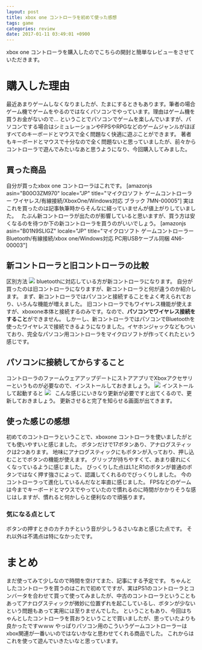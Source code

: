 ```yaml
---
layout: post
title: xbox one コントローラを初めて使った感想
tags: game
categories: review
date: 2017-01-11 03:49:01 +0900
---
```


xbox one コントローラを購入したのでこちらの開封と簡単なレビューをさせていただきます。

購入した理由
======

最近あまりゲームしなくなりましたが、たまにするときもあります。筆者の場合ゲーム機でゲームをやるのではなくパソコンでやっています。理由はゲーム機を買うお金がないので... ということでパソコンでゲームを楽しんでいますが、パソコンでする場合はシミュレーションやFPSやRPGなどのゲームジャンルがほぼすべてのキーボードとマウスで全く問題なく快適に遊ぶことができます。 著者もキーボードとマウスで十分なので全く問題ないと思っていましたが、前々からコントローラで遊んでみたいなあと思うようになり、今回購入してみました。

買った商品
-----

自分が買ったxbox one コントローラはこれです。 \[amazonjs asin="B00O3ZM970" locale="JP" title="マイクロソフト ゲームコントローラー ワイヤレス/有線接続/XboxOne/Windows対応 ブラック 7MN-00005"\] 実はこれを買ったのは記事執筆時からそんなに経っていませんが値上がりしていました。   たぶん新コントローラが出たのが影響していると思いますが、買う方は安くなるのを待つか下の新コントローラを買うのがいいでしょう。 \[amazonjs asin="B01N9SLIGZ" locale="JP" title="マイクロソフト ゲームコントローラー Bluetooth/有線接続/xbox one/Windows対応 PC用USBケーブル同梱 4N6-00003"\]

新コントローラと旧コントローラの比較
------------------

区別方法 ![](../../../../images/review/xbox_controller/bluetooth.png) bluetoothに対応している方が新コントローラになります。 自分が買ったのは旧コントローラになりますが、新コントローラと何が違うのか紹介します。 まず、新コントローラではパソコンと接続することをよく考えられており、いろんな機能が増えました。 旧コントローラでもワイヤレス機能が使えますが、xboxone本体と接続するのみです。なので、**パソコンでワイヤレス接続をすること**ができません。 しかーし、新コントローラではパソコンでBluetoothを使ったワイヤレスで接続できるようになりました。イヤホンジャックなどもついており、完全なパソコン用コントローラをマイクロソフトが作ってくれたという感じです。

パソコンに接続してからすること
---------------

コントローラのファームウェアアップデートにストアアプリでXboxアクセサリーというものが必要なので、インストールしておきましょう。 ![](../../../../images/review/xbox_controller/store.png) インストールして起動すると ![](../../../../images/review/xbox_controller/start.png)   こんな感じにいきなり更新が必要ですと出てくるので、更新しておきましょう。 更新させると完了を知らせる画面が出てきます。

使った感じの感想
--------

初めてのコントローラということで、xboxone コントローラを使いましたがとても使いやすいと感じました。 ボタンだけで17ボタンあり、アナログスティックは2つあります。 地味にアナログスティックにもボタンが入っており、押し込むことでボタンの機能が使えます。 グリップが持ちやすくて、あまり疲れにくくなっているように感じました。 びっくりした点はL1とR1のボタンが普通のボタンではなく押す強さによって、認識してくれるのでびっくりしました。 今のコントローラって進化しているんだなと率直に感じました。 FPSなどのゲームは今までキーボードとマウスでやっていたので慣れるのに時間がかかりそうな感じはしますが、慣れると何かしらと便利なので頑張ります。

### 気になる点として

ボタンの押すときのカチカチという音が少しうるさいなあと感じた点です。 それ以外は不満点は特になかったです。

まとめ
===

まだ使ってみて少しなので時間を空けてまた、記事にする予定です。 ちゃんとしたコントローラを買うのはこれで初めてですが、実はPS1のコントローラとコンバータを合わせて買って使ってみましたが、中古のコントローラということもあってアナログスティックが微妙に位置ずれを起こしているし、ボタンが少ないという問題もあって実用には至りませんでした。 ということもあり、今回はちゃんとしたコントローラを買おうということで買いましたが、思っていたよりも良かったですｗｗｗ やっぱりパソコン用のこういうゲームコントローラーはxbox関連が一番いいのではないかなと思わせてくれる商品でした。 これからはこれを使って遊んでいきたいなと思っています。
